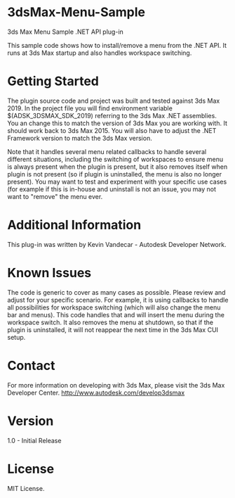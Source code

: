 3dsMax-Menu-Sample
=======================

3ds Max Menu Sample .NET API plug-in

This sample code shows how to install/remove a menu from the .NET API. It runs at 3ds Max startup and also handles workspace switching.

Getting Started
============
The plugin source code and project was built and tested against 3ds Max 2019. In the project file you will find 
environment variable $(ADSK_3DSMAX_SDK_2019) referring to the 3ds Max .NET assemblies. You an change this to match 
the version of 3ds Max you are working with. It should work back to 3ds Max 2015. You will also have to adjust the 
.NET Framework version to match the 3ds Max version.

Note that it handles several menu related callbacks to handle several different situations, including the switching of 
workspaces to ensure menu is always present when the plugin is present, but it also removes itself when plugin is not 
present (so if plugin is uninstalled, the menu is also no longer present). You may want to test and experiment with 
your specific use cases (for example if this is in-house and uninstall is not an issue, you may not want to "remove" 
the menu ever.

Additional Information
=================
This plug-in was written by Kevin Vandecar - Autodesk Developer Network.

Known Issues
===========
The code is generic to cover as many cases as possible. Please review and adjust for your specific scenario. For example, 
it is using callbacks to handle all possibilities for workspace switching (which will also change the menu bar and menus).
This code handles that and will insert the menu during the workspace switch. It also removes the menu at shutdown, so that 
if the plugin is uninstalled, it will not reappear the next time in the 3ds Max CUI setup.

Contact
======
For more information on developing with 3ds Max, please visit the 3ds Max Developer Center.
http://www.autodesk.com/develop3dsmax

Version
=======
1.0 - Initial Release

License
=======
MIT License.
